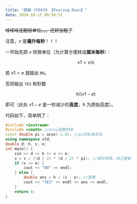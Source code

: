 ```yaml
---
title: "题解 CF667A 【Pouring Rain】"
date: 2020-10-17 09:54:57
---
```


~~哇哇哇这题目单位。。。还好加粗了~~

注意，$v$ 是**毫升每秒**！！！

一开始先把 $v$ 转换单位（为计算方便转成**厘米每秒**）：

$$v1=v/s$$

若 $v1 < e$ 就输出 `NO`。

否则输出 `YES` 和秒数

$$h/(v1 - e)$$

即可（此处 $v1 - e$ 是一秒减少的**高度**，$h$ 为原始高度）。

代码如下，简单明了：

```cpp
#include <iostream>
#include <cmath> //acos函数的库
const double pi = acos(-1.0); //pi的标准求法
using namespace std;
double d, h, v, e;
int main() {
    cin >> d >> h >> v >> e;
    v = v / ((d / 2) * (d / 2) * pi); //单位转换，自己更新
    if (v <= e) {
        cout << "NO" << endl;
    } else {
        double ans = h / (v - e); //答案
        cout << "YES" << endl << ans << endl;
    }
    return 0;
}
```